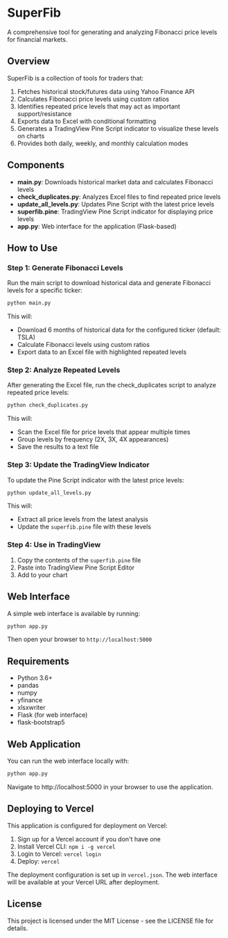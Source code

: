 # SuperFib

A comprehensive tool for generating and analyzing Fibonacci price levels for financial markets.

## Overview

SuperFib is a collection of tools for traders that:

1. Fetches historical stock/futures data using Yahoo Finance API
2. Calculates Fibonacci price levels using custom ratios 
3. Identifies repeated price levels that may act as important support/resistance
4. Exports data to Excel with conditional formatting
5. Generates a TradingView Pine Script indicator to visualize these levels on charts
6. Provides both daily, weekly, and monthly calculation modes

## Components

- **main.py**: Downloads historical market data and calculates Fibonacci levels
- **check_duplicates.py**: Analyzes Excel files to find repeated price levels
- **update_all_levels.py**: Updates Pine Script with the latest price levels
- **superfib.pine**: TradingView Pine Script indicator for displaying price levels
- **app.py**: Web interface for the application (Flask-based)

## How to Use

### Step 1: Generate Fibonacci Levels

Run the main script to download historical data and generate Fibonacci levels for a specific ticker:

```bash
python main.py
```

This will:
- Download 6 months of historical data for the configured ticker (default: TSLA)
- Calculate Fibonacci levels using custom ratios
- Export data to an Excel file with highlighted repeated levels

### Step 2: Analyze Repeated Levels

After generating the Excel file, run the check_duplicates script to analyze repeated price levels:

```bash
python check_duplicates.py
```

This will:
- Scan the Excel file for price levels that appear multiple times
- Group levels by frequency (2X, 3X, 4X appearances)
- Save the results to a text file

### Step 3: Update the TradingView Indicator

To update the Pine Script indicator with the latest price levels:

```bash
python update_all_levels.py
```

This will:
- Extract all price levels from the latest analysis
- Update the `superfib.pine` file with these levels

### Step 4: Use in TradingView

1. Copy the contents of the `superfib.pine` file
2. Paste into TradingView Pine Script Editor
3. Add to your chart

## Web Interface

A simple web interface is available by running:

```bash
python app.py
```

Then open your browser to `http://localhost:5000`

## Requirements

- Python 3.6+
- pandas
- numpy
- yfinance
- xlsxwriter
- Flask (for web interface)
- flask-bootstrap5

## Web Application

You can run the web interface locally with:

```bash
python app.py
```

Navigate to http://localhost:5000 in your browser to use the application.

## Deploying to Vercel

This application is configured for deployment on Vercel:

1. Sign up for a Vercel account if you don't have one
2. Install Vercel CLI: `npm i -g vercel`
3. Login to Vercel: `vercel login`
4. Deploy: `vercel`

The deployment configuration is set up in `vercel.json`. The web interface will be available at your Vercel URL after deployment.

## License

This project is licensed under the MIT License - see the LICENSE file for details.
